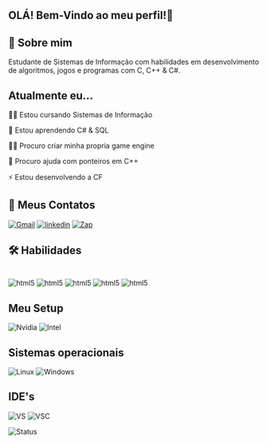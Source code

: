 
## OLÁ! Bem-Vindo ao meu perfil!👋



## 🚀 Sobre mim
Estudante de Sistemas de Informação com habilidades  em desenvolvimento de algoritmos, jogos e programas com C, C++ & C#. 


## Atualmente eu...

👩‍💻 Estou cursando Sistemas de Informação

🧠 Estou aprendendo C# & SQL

👯‍♀️ Procuro criar minha propria game engine

🤔 Procuro ajuda com ponteiros em C++

⚡️ Estou desenvolvendo a CF

## 🔗 Meus Contatos
[![Gmail](https://img.shields.io/badge/Gmail-D14836?style=for-the-badge&logo=gmail&logoColor=white)](mailto:ryanmesquitadamasceno@gmail.com?subject=ryanmesquitadamasceno@gmail.com&body=ryanmesquitadamasceno@gmail.com) [![linkedin](https://img.shields.io/badge/linkedin-0A66C2?style=for-the-badge&logo=linkedin&logoColor=white)](https://www.linkedin.com/in/ryan-damasceno-823285288/) [![Zap](https://img.shields.io/badge/WhatsApp-25D366?style=for-the-badge&logo=whatsapp&logoColor=white)](https://wa.me/qr/BBRYFKR7HDGXJ1)


## 🛠 Habilidades

<div style = "display: inline_block"></br>
<img align = "center" alt="html5" src="https://img.shields.io/badge/C%23-239120?style=for-the-badge&logo=c-sharp&logoColor=white"> 
<img align = "center" alt="html5" src="https://img.shields.io/badge/C-00599C?style=for-the-badge&logo=c&logoColor=white">
<img align = "center" alt="html5" src="https://img.shields.io/badge/C%2B%2B-00599C?style=for-the-badge&logo=c%2B%2B&logoColor=white">
<img align = "center" alt="html5" src="https://img.shields.io/badge/Lua-2C2D72?style=for-the-badge&logo=lua&logoColor=white">
<img align = "center" alt="html5" src="https://img.shields.io/badge/MySQL-00000F?style=for-the-badge&logo=mysql&logoColor=white">
</div>


## Meu Setup

![Nvidia](https://img.shields.io/badge/NVIDIA-GTX1650-76B900?style=for-the-badge&logo=nvidia&logoColor=white) ![Intel](https://img.shields.io/badge/Intel-Core_i5_11th-0071C5?style=for-the-badge&logo=intel&logoColor=white)

    
## Sistemas operacionais

![Linux](https://img.shields.io/badge/Linux-FCC624?style=for-the-badge&logo=linux&logoColor=black) ![Windows](https://img.shields.io/badge/Windows-10-0078D6?style=for-the-badge&logo=windows&logoColor=white) 

## IDE's

![VS](https://img.shields.io/badge/Visual_Studio-5C2D91?style=for-the-badge&logo=visual%20studio&logoColor=white) ![VSC](https://img.shields.io/badge/Visual_Studio_Code-0078D4?style=for-the-badge&logo=visual%20studio%20code&logoColor=white)


![Status](https://github-readme-stats.vercel.app/api/top-langs/?username={RMD663}&theme=blue-green)

